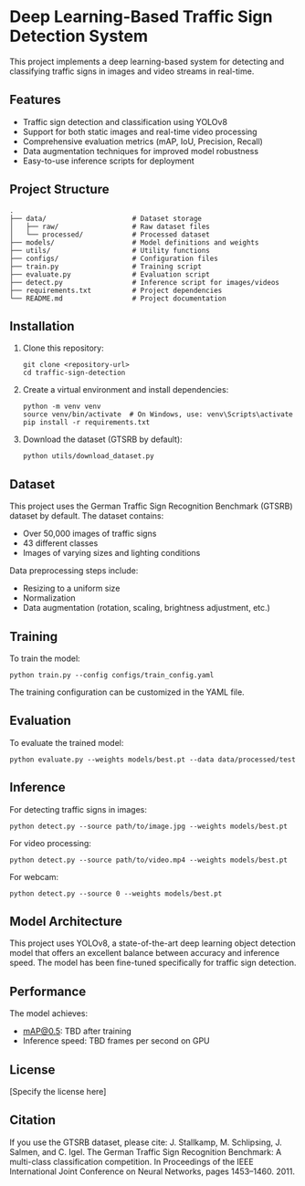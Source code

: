 # Deep Learning-Based Traffic Sign Detection System

This project implements a deep learning-based system for detecting and classifying traffic signs in images and video streams in real-time.

## Features

- Traffic sign detection and classification using YOLOv8
- Support for both static images and real-time video processing
- Comprehensive evaluation metrics (mAP, IoU, Precision, Recall)
- Data augmentation techniques for improved model robustness
- Easy-to-use inference scripts for deployment

## Project Structure

```
.
├── data/                     # Dataset storage
│   ├── raw/                  # Raw dataset files
│   └── processed/            # Processed dataset
├── models/                   # Model definitions and weights
├── utils/                    # Utility functions
├── configs/                  # Configuration files
├── train.py                  # Training script
├── evaluate.py               # Evaluation script
├── detect.py                 # Inference script for images/videos
├── requirements.txt          # Project dependencies
└── README.md                 # Project documentation
```

## Installation

1. Clone this repository:
   ```
   git clone <repository-url>
   cd traffic-sign-detection
   ```

2. Create a virtual environment and install dependencies:
   ```
   python -m venv venv
   source venv/bin/activate  # On Windows, use: venv\Scripts\activate
   pip install -r requirements.txt
   ```

3. Download the dataset (GTSRB by default):
   ```
   python utils/download_dataset.py
   ```

## Dataset

This project uses the German Traffic Sign Recognition Benchmark (GTSRB) dataset by default. The dataset contains:
- Over 50,000 images of traffic signs
- 43 different classes
- Images of varying sizes and lighting conditions

Data preprocessing steps include:
- Resizing to a uniform size
- Normalization
- Data augmentation (rotation, scaling, brightness adjustment, etc.)

## Training

To train the model:

```
python train.py --config configs/train_config.yaml
```

The training configuration can be customized in the YAML file.

## Evaluation

To evaluate the trained model:

```
python evaluate.py --weights models/best.pt --data data/processed/test
```

## Inference

For detecting traffic signs in images:

```
python detect.py --source path/to/image.jpg --weights models/best.pt
```

For video processing:

```
python detect.py --source path/to/video.mp4 --weights models/best.pt
```

For webcam:

```
python detect.py --source 0 --weights models/best.pt
```

## Model Architecture

This project uses YOLOv8, a state-of-the-art deep learning object detection model that offers an excellent balance between accuracy and inference speed. The model has been fine-tuned specifically for traffic sign detection.

## Performance

The model achieves:
- mAP@0.5: TBD after training
- Inference speed: TBD frames per second on GPU

## License

[Specify the license here]

## Citation

If you use the GTSRB dataset, please cite:
J. Stallkamp, M. Schlipsing, J. Salmen, and C. Igel. The German Traffic Sign Recognition Benchmark: A multi-class classification competition. In Proceedings of the IEEE International Joint Conference on Neural Networks, pages 1453–1460. 2011. 